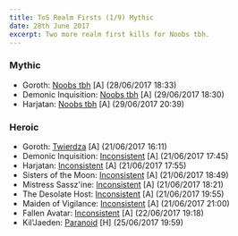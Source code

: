```yaml
---
title: ToS Realm Firsts (1/9) Mythic
date: 28th June 2017
excerpt: Two more realm first kills for Noobs tbh.
---
```


### Mythic

 - Goroth: [Noobs tbh](https://www.wowprogress.com/guild/eu/magtheridon/Noobs+tbh) [A] (28/06/2017 18:33)
 - Demonic Inquisition: [Noobs tbh](https://www.wowprogress.com/guild/eu/magtheridon/Noobs+tbh) [A] (29/06/2017 18:30)
 - Harjatan: [Noobs tbh](https://www.wowprogress.com/guild/eu/magtheridon/Noobs+tbh) [A] (29/06/2017 20:39)

### Heroic

 - Goroth: [Twierdza](https://www.wowprogress.com/guild/eu/magtheridon/Twierdza) [A] (21/06/2017 16:11)
 - Demonic Inquisition: [Inconsistent](https://www.wowprogress.com/guild/eu/magtheridon/Inconsistent) [A] (21/06/2017 17:45)
 - Harjatan: [Inconsistent](https://www.wowprogress.com/guild/eu/magtheridon/Inconsistent) [A] (21/06/2017 17:55)
 - Sisters of the Moon: [Inconsistent](https://www.wowprogress.com/guild/eu/magtheridon/Inconsistent) [A] (21/06/2017 18:49)
 - Mistress Sassz'ine: [Inconsistent](https://www.wowprogress.com/guild/eu/magtheridon/Inconsistent) [A] (21/06/2017 18:21)
 - The Desolate Host: [Inconsistent](https://www.wowprogress.com/guild/eu/magtheridon/Inconsistent) [A] (21/06/2017 19:55)
 - Maiden of Vigilance: [Inconsistent](https://www.wowprogress.com/guild/eu/magtheridon/Inconsistent) [A] (21/06/2017 21:00)
 - Fallen Avatar: [Inconsistent](https://www.wowprogress.com/guild/eu/magtheridon/Inconsistent) [A] (22/06/2017 19:18)
 - Kil'Jaeden: [Paranoid](https://www.wowprogress.com/guild/eu/magtheridon/Paranoid) [H] (25/06/2017 19:59)
